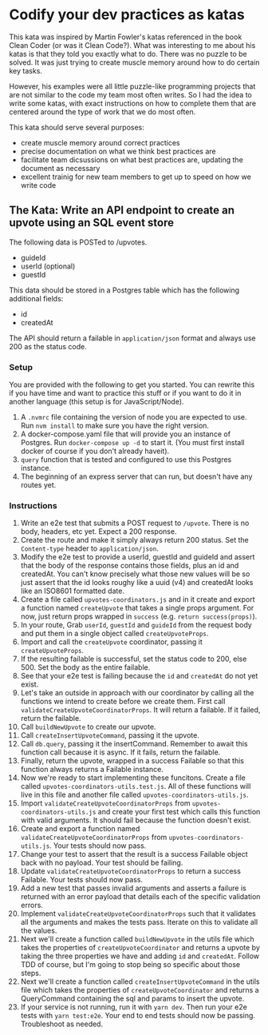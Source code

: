 # Codify your dev practices as katas

This kata was inspired by Martin Fowler's katas referenced in the book Clean Coder (or was it Clean Code?). What was interesting to me about his katas is that they told you exactly what to do. There was no puzzle to be solved. It was just trying to create muscle memory around how to do certain key tasks.

However, his examples were all little puzzle-like programming projects that are not similar to the code my team most often writes. So I had the idea to write some katas, with exact instructions on how to complete them that are centered around the type of work that we do most often.

This kata should serve several purposes:

- create muscle memory around correct practices
- precise documentation on what we think best practices are
- facilitate team dicsussions on what best practices are, updating the document as necessary
- excellent trainig for new team members to get up to speed on how we write code

## The Kata: Write an API endpoint to create an upvote using an SQL event store

The following data is POSTed to /upvotes.

- guideId
- userId (optional)
- guestId

This data should be stored in a Postgres table which has the following additional fields:

- id
- createdAt

The API should return a failable in `application/json` format and always use 200 as the status code.

### Setup

You are provided with the following to get you started. You can rewrite this if you have
time and want to practice this stuff or if you want to do it in another language (this setup
is for JavaScript/Node).

1. A `.nvmrc` file containing the version of node you are expected to use. Run `nvm install` to make sure you have the right version.
2. A docker-compose.yaml file that will provide you an instance of Postgres. Run `docker-compose up -d` to start it. (You must first install docker of course if you don't already haveit).
3. `query` function that is tested and configured to use this Postgres instance.
4. The beginning of an express server that can run, but doesn't have any routes yet.

### Instructions

1. Write an e2e test that submits a POST request to `/upvote`. There is no body, headers, etc yet. Expect a 200 response.
1. Create the route and make it simply always return 200 status. Set the `Content-type` header to `application/json`.
1. Modify the e2e test to provide a userId, guestId and guideId and assert that the body of the response contains those fields, plus an id and createdAt. You can't know precisely what those new values will be so just assert that the id looks roughy like a uuid (v4) and createdAt looks like an ISO8601 formatted date.
1. Create a file called `upvotes-coordinators.js` and in it create and export a function named `createUpvote` that takes a single props argument. For now, just return props wrapped in `success` (e.g. `return success(props)`).
1. In your route, Grab `userId`, `guestId` and `guideId` from the request body and put them in a single object called `createUpvoteProps`.
1. Import and call the `createUpvote` coordinator, passing it `createUpvoteProps`.
1. If the resulting failable is successful, set the status code to 200, else 500. Set the body as the entire failable.
1. See that your e2e test is failing because the `id` and `createdAt` do not yet exist.
1. Let's take an outside in approach with our coordinator by calling all the functions we intend to create before we create them. First call `validateCreateUpvoteCoordinatorProps`. It will return a failable. If it failed, return the failable.
1. Call `buildNewUpvote` to create our upvote.
1. Call `createInsertUpvoteCommand`, passing it the upvote.
1. Call `db.query`, passing it the insertCommand. Remember to await this function call because it is async. If it fails, return the failable.
1. Finally, return the upvote, wrapped in a success Failable so that this function always returns a Failable instance.
1. Now we're ready to start implementing these funcitons. Create a file called `upvotes-coordinators-utils.test.js`. All of these functions will live in this file and another file called `upvotes-coordinators-utils.js`.
1. Import `validateCreateUpvoteCoordinatorProps` from `upvotes-coordinators-utils.js` and create your first test which calls this function with valid arguments. It should fail because the function doesn't exist.
1. Create and export a function named `validateCreateUpvoteCoordinatorProps` from `upvotes-coordinators-utils.js`. Your tests should now pass.
1. Change your test to assert that the result is a success Failable object back with no payload. Your test should be failing.
1. Update `validateCreateUpvoteCoordinatorProps` to return a success Failable. Your tests should now pass.
1. Add a new test that passes invalid arguments and asserts a failure is returned with an error payload that details each of the specific validation errors.
1. Implement `validateCreateUpvoteCoordinatorProps` such that it validates all the arguments and makes the tests pass. Iterate on this to validate all the values.
1. Next we'll create a function called `buildNewUpvote` in the utils file which takes the properties of `createUpvoteCoordinator` and returns a upvote by taking the three properties we have and adding `id` and `createdAt`. Follow TDD of course, but I'm going to stop being so specific about those steps.
1. Next we'll create a function called `createInsertUpvoteCommand` in the utils file which takes the properties of `createUpvoteCoordinator` and returns a QueryCommand containing the sql and params to insert the upvote.
1. If your service is not running, run it with `yarn dev`. Then run your e2e tests with `yarn test:e2e`. Your end to end tests should now be passing. Troubleshoot as needed.
